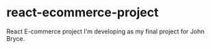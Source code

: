 # react-ecommerce-project
React E-commerce project I'm developing as my final project for John Bryce.

